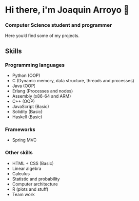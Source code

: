 # Hi there, i'm Joaquin Arroyo 👋
### Computer Science student and programmer

Here you’d find some of my projects.

## Skills
### Programming languages
- Python (OOP)
- C (Dynamic memory, data structure, threads and processes)
- Java (OOP)
- Erlang (Processes and nodes)
- Assembly (x86-64 and ARM)
- C++ (OOP)
- JavaScript (Basic)
- Solidity (Basic)
- Haskell (Basic)

### Frameworks
- Spring MVC

### Other skills
- HTML + CSS (Basic)
- Linear algebra
- Calculus
- Statistic and probability
- Computer architecture
- R (plots and stuff)
- Team work
